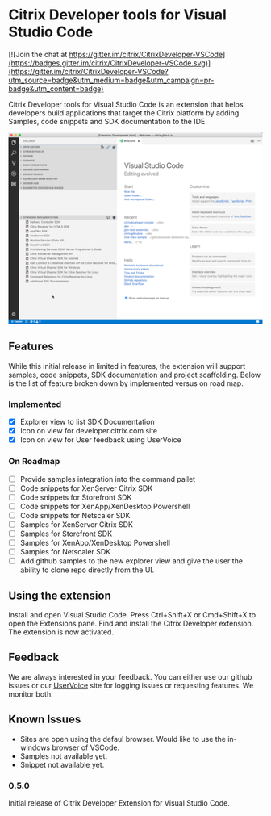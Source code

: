 # Citrix Developer tools for Visual Studio Code

[![Join the chat at https://gitter.im/citrix/CitrixDeveloper-VSCode](https://badges.gitter.im/citrix/CitrixDeveloper-VSCode.svg)](https://gitter.im/citrix/CitrixDeveloper-VSCode?utm_source=badge&utm_medium=badge&utm_campaign=pr-badge&utm_content=badge)

Citrix Developer tools for Visual Studio Code is an extension that helps developers build applications that target the Citrix platform by adding Samples, code snippets and SDK documentation to the IDE.

![Main Window View](images/mainview.png)

## Features

While this initial release in limited in features, the extension will support samples, code snippets, SDK documentation and project scaffolding. Below is the list of feature broken down by implemented versus on road map.

### Implemented
 - [x] Explorer view to list SDK Documentation
 - [x] Icon on view for developer.citrix.com site
 - [x] Icon on view for  User feedback using UserVoice

### On Roadmap
 - [ ] Provide samples integration into the command pallet
 - [ ] Code snippets for XenServer Citrix SDK
 - [ ] Code snippets for Storefront SDK
 - [ ] Code snippets for XenApp/XenDesktop Powershell
 - [ ] Code snippets for Netscaler SDK
 - [ ] Samples for XenServer Citrix SDK
 - [ ] Samples for Storefront SDK
 - [ ] Samples for XenApp/XenDesktop Powershell
 - [ ] Samples for Netscaler SDK
 - [ ] Add github samples to the new explorer view and give the user the ability to clone repo directly from the UI.

## Using the extension

Install and open Visual Studio Code. Press Ctrl+Shift+X or Cmd+Shift+X to open the Extensions pane. Find and install the Citrix Developer extension.  The extension is now activated.

## Feedback
We are always interested in your feedback. You can either use our github issues or our [UserVoice](http://www.tinyurl.com/citrixuservoice) site for logging issues or requesting features. We monitor both.
## Known Issues

 - Sites are open using the defaul browser. Would like to use the in-windows browser of VSCode.
 - Samples not available yet.
 - Snippet not available yet.

### 0.5.0
Initial release of Citrix Developer Extension for Visual Studio Code.

